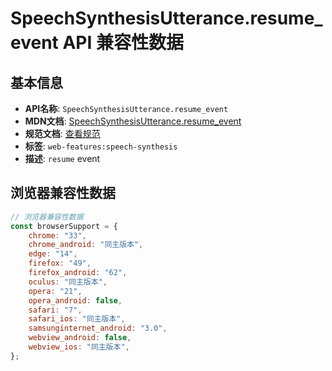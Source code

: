 # SpeechSynthesisUtterance.resume_event API 兼容性数据

## 基本信息

- **API名称**: `SpeechSynthesisUtterance.resume_event`
- **MDN文档**: [SpeechSynthesisUtterance.resume_event](https://developer.mozilla.org/docs/Web/API/SpeechSynthesisUtterance/resume_event)
- **规范文档**: [查看规范](https://webaudio.github.io/web-speech-api/#eventdef-speechsynthesisutterance-resume,https://webaudio.github.io/web-speech-api/#dom-speechsynthesisutterance-onresume)
- **标签**: `web-features:speech-synthesis`
- **描述**: `resume` event

## 浏览器兼容性数据

```javascript
// 浏览器兼容性数据
const browserSupport = {
    chrome: "33",
    chrome_android: "同主版本",
    edge: "14",
    firefox: "49",
    firefox_android: "62",
    oculus: "同主版本",
    opera: "21",
    opera_android: false,
    safari: "7",
    safari_ios: "同主版本",
    samsunginternet_android: "3.0",
    webview_android: false,
    webview_ios: "同主版本",
};

```

